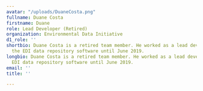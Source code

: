 ```yaml
---
avatar: "/uploads/DuaneCosta.png"
fullname: Duane Costa
firstname: Duane
role: Lead Developer (Retired)
organization: Environmental Data Initiative
d1_role: ''
shortbio: Duane Costa is a retired team member. He worked as a lead developer for
  the EDI data repository software until June 2019.
longbio: Duane Costa is a retired team member. He worked as a lead developer for the
  EDI data repository software until June 2019.
email: ''
title: ''

---
```

